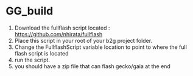 GG_build
========

1. Download the fullflash script located : https://github.com/nhirata/fullflash
2. Place this script in your root of your b2g project folder.
3. Change the FullflashScript variable location to point to where the full flash script is located
4. run the script.
5. you should have a zip file that can flash gecko/gaia at the end

